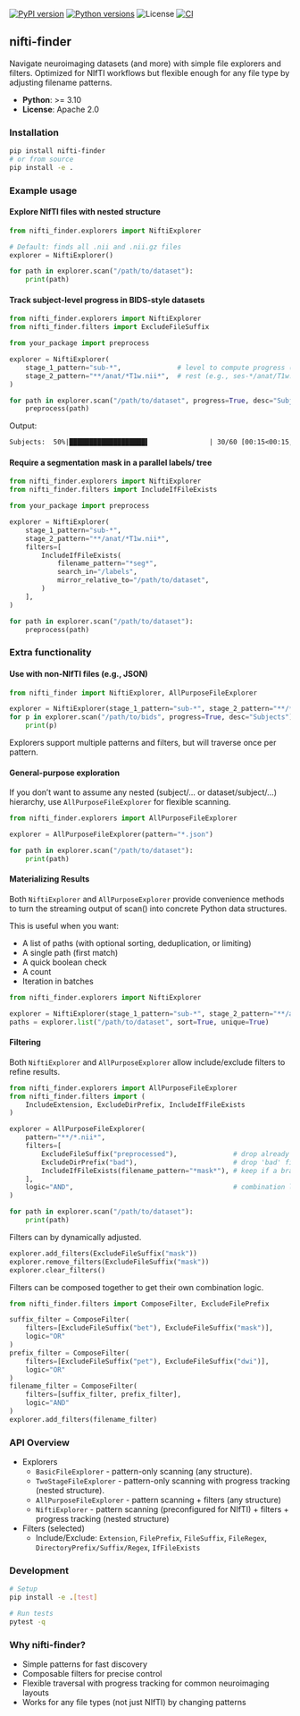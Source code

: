 [![PyPI version](https://img.shields.io/pypi/v/nifti-finder.svg)](https://pypi.org/project/nifti-finder/)
[![Python versions](https://img.shields.io/pypi/pyversions/nifti-finder.svg)](https://pypi.org/project/nifti-finder/)
![License](https://img.shields.io/badge/license-Apache%202.0-blue)
[![CI](https://github.com/pkoutsouvelis/nifti-finder/actions/workflows/ci.yml/badge.svg)](https://github.com/pkoutsouvelis/nifti-finder/actions/workflows/ci.yml)

## nifti-finder

Navigate neuroimaging datasets (and more) with simple file explorers and filters. Optimized for NIfTI workflows but flexible enough for any file type by adjusting filename patterns.

- **Python**: >= 3.10
- **License**: Apache 2.0

### Installation

```bash
pip install nifti-finder
# or from source
pip install -e .
```

### Example usage

#### Explore NIfTI files with nested structure

```python
from nifti_finder.explorers import NiftiExplorer

# Default: finds all .nii and .nii.gz files
explorer = NiftiExplorer()

for path in explorer.scan("/path/to/dataset"):
    print(path)
```

#### Track subject-level progress in BIDS-style datasets

```python
from nifti_finder.explorers import NiftiExplorer
from nifti_finder.filters import ExcludeFileSuffix

from your_package import preprocess

explorer = NiftiExplorer(
    stage_1_pattern="sub-*",              # level to compute progress (e.g., root/sub-*/...)
    stage_2_pattern="**/anat/*T1w.nii*",  # rest (e.g., ses-*/anat/T1w.nii.gz)
)

for path in explorer.scan("/path/to/dataset", progress=True, desc="Subjects"):
    preprocess(path)

```

Output:

```txt
Subjects:  50%|███████████████████▌               | 30/60 [00:15<00:15,  2.00 it/s]
```

#### Require a segmentation mask in a parallel labels/ tree

```python
from nifti_finder.explorers import NiftiExplorer
from nifti_finder.filters import IncludeIfFileExists

from your_package import preprocess

explorer = NiftiExplorer(
    stage_1_pattern="sub-*",
    stage_2_pattern="**/anat/*T1w.nii*",
    filters=[
        IncludeIfFileExists(
            filename_pattern="*seg*",
            search_in="/labels",
            mirror_relative_to="/path/to/dataset",
        )
    ],
)

for path in explorer.scan("/path/to/dataset"):
    preprocess(path)
```

### Extra functionality

#### Use with non-NIfTI files (e.g., JSON)

```python
from nifti_finder import NiftiExplorer, AllPurposeFileExplorer

explorer = NiftiExplorer(stage_1_pattern="sub-*", stage_2_pattern="**/*.json")
for p in explorer.scan("/path/to/bids", progress=True, desc="Subjects"):
    print(p)
```

Explorers support multiple patterns and filters, but will traverse once per pattern.

#### General-purpose exploration

If you don’t want to assume any nested (subject/... or dataset/subject/...) hierarchy, use `AllPurposeFileExplorer` for flexible scanning.

```python
from nifti_finder.explorers import AllPurposeFileExplorer

explorer = AllPurposeFileExplorer(pattern="*.json")

for path in explorer.scan("/path/to/dataset"):
    print(path)
```

#### Materializing Results
Both `NiftiExplorer` and `AllPurposeExplorer` provide convenience methods to turn the streaming output of scan() into concrete Python data structures.

This is useful when you want:
- A list of paths (with optional sorting, deduplication, or limiting)
- A single path (first match)
- A quick boolean check
- A count
- Iteration in batches

```python
from nifti_finder.explorers import NiftiExplorer

explorer = NiftiExplorer(stage_1_pattern="sub-*", stage_2_pattern="**/anat/*T1w.nii*")
paths = explorer.list("/path/to/dataset", sort=True, unique=True)
```

#### Filtering

Both `NiftiExplorer` and `AllPurposeExplorer` allow include/exclude filters to refine results.

```python
from nifti_finder.explorers import AllPurposeFileExplorer
from nifti_finder.filters import (
    IncludeExtension, ExcludeDirPrefix, IncludeIfFileExists
)

explorer = AllPurposeFileExplorer(
    pattern="**/*.nii*",
    filters=[
        ExcludeFileSuffix("preprocessed"),              # drop already preprocessed files
        ExcludeDirPrefix("bad"),                        # drop 'bad' files
        IncludeIfFileExists(filename_pattern="*mask*"), # keep if a brain mask exists in same directory
    ],
    logic="AND",                                        # combination logic
)

for path in explorer.scan("/path/to/dataset"):
    print(path)
```

Filters can by dynamically adjusted.

```python
explorer.add_filters(ExcludeFileSuffix("mask"))
explorer.remove_filters(ExcludeFileSuffix("mask"))
explorer.clear_filters()
```

Filters can be composed together to get their own combination logic.

```python
from nifti_finder.filters import ComposeFilter, ExcludeFilePrefix

suffix_filter = ComposeFilter(
    filters=[ExcludeFileSuffix("bet"), ExcludeFileSuffix("mask")],
    logic="OR"
)
prefix_filter = ComposeFilter(
    filters=[ExcludeFileSuffix("pet"), ExcludeFileSuffix("dwi")],
    logic="OR"
)
filename_filter = ComposeFilter(
    filters=[suffix_filter, prefix_filter],
    logic="AND"
)
explorer.add_filters(filename_filter)
```

### API Overview

- Explorers
  - `BasicFileExplorer` - pattern-only scanning (any structure).
  - `TwoStageFileExplorer` - pattern-only scanning with progress tracking (nested structure).
  - `AllPurposeFileExplorer` - pattern scanning + filters (any structure)
  - `NiftiExplorer` - pattern scanning (preconfigured for NIfTI) + filters + progress tracking (nested structure)
- Filters (selected)
  - Include/Exclude: `Extension`, `FilePrefix`, `FileSuffix`, `FileRegex`, `DirectoryPrefix/Suffix/Regex`, `IfFileExists`


### Development

```bash
# Setup
pip install -e .[test]

# Run tests
pytest -q
```

### Why nifti-finder?

- Simple patterns for fast discovery
- Composable filters for precise control
- Flexible traversal with progress tracking for common neuroimaging layouts
- Works for any file types (not just NIfTI) by changing patterns